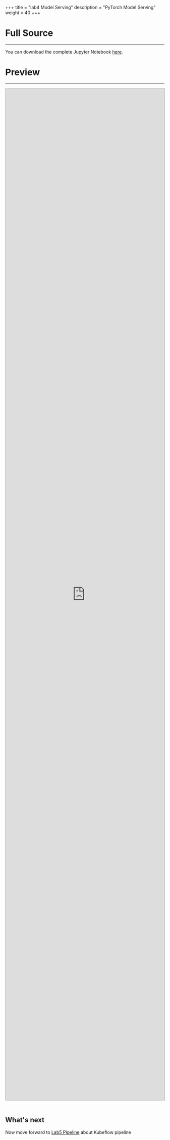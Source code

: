 +++
title = "lab4 Model Serving"
description = "PyTorch Model Serving"
weight = 40
+++

# Full Source
---
You can download the complete Jupyter Notebook [here](https://github.com/vmware/ml-ops-platform-for-vsphere/blob/main/website/content/en/docs/kubeflow-tutorial/lab4.ipynb). 

# Preview 
---
<div>
<iframe 
style="
width: 100%;
height: 80vh;
border: 1px solid #aaa;
margin-bottom: 20px;
"
src="https://nbviewer.org/github/vmware/ml-ops-platform-for-vsphere/blob/main/website/content/en/docs/kubeflow-tutorial/lab4.ipynb?flush_cache=true">
</iframe>
</div>

## What's next

Now move forward to [Lab5 Pipeline](../lab5_pipeline/lab_pipeline) about Kubeflow pipeline